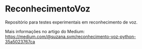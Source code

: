 # ReconhecimentoVoz
Repositório para testes experimentais em reconhecimento de voz.

Mais informações no artigo do Medium: https://medium.com/@suzana.svm/reconhecimento-voz-python-35a5023767ca
